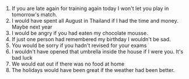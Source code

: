 1. If you are late again for training again today I won't let you play in tomorrow's match.
2. I would have spent all August in Thailand if I had the time and money. Maybe next year
3. I would be angry if you had eaten my chocolate mousse.
4. If just one person had remembered my birthday I wouldn't be sad.
5. You would be sorry if you hadn't revised for your exams
6. I wouldn't have opened that umbrella inside the house if I were you. It's bad luck
7. We would eat out if there was no food at home
8. The holidays would have been great if the weather had been better.
